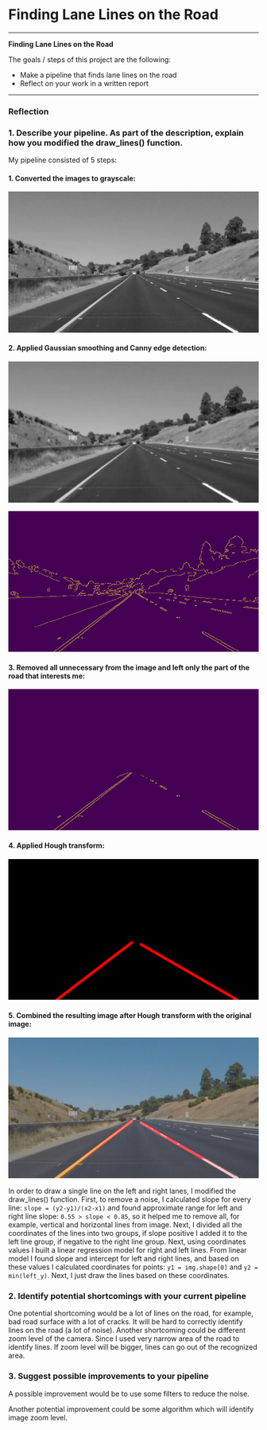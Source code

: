 # **Finding Lane Lines on the Road** 

---

**Finding Lane Lines on the Road**

The goals / steps of this project are the following:
* Make a pipeline that finds lane lines on the road
* Reflect on your work in a written report


[//]: # (Image References)

[image1]: ./test_images_output/solidWhiteCurve_gray.jpg "Grayscale"
[image2]: ./test_images_output/solidWhiteCurve_blur.jpg "Gaussian smoothing"
[image3]: ./test_images_output/solidWhiteCurve_edges.jpg "Canny edge detection"
[image4]: ./test_images_output/solidWhiteCurve_masked.jpg "Selected area of interest"
[image5]: ./test_images_output/solidWhiteCurve_lines.jpg  "Hough transform"
[image6]: ./test_images_output/solidWhiteCurve_result.jpg  "Hough transform"



---

### Reflection

### 1. Describe your pipeline. As part of the description, explain how you modified the draw_lines() function.

My pipeline consisted of 5 steps:

#### 1. Converted the images to grayscale:

![alt text][image1]

#### 2. Applied Gaussian smoothing and Canny edge detection:

![alt text][image2]

![alt text][image3]

#### 3. Removed all unnecessary from the image and left only the part of the road that interests me:

![alt text][image4]

#### 4. Applied Hough transform:

![alt text][image5]

#### 5. Combined the resulting image after Hough transform with the original image:

![alt text][image6]


In order to draw a single line on the left and right lanes, I modified the draw_lines() function. First, to remove a 
noise, I calculated slope for every line: ```slope = (y2-y1)/(x2-x1)``` and found approximate range for left and right 
line slope: ```0.55 > slope < 0.85```, so it helped me to remove all, for example, vertical and horizontal lines from 
image. Next, I divided all the coordinates of the lines into two groups, if slope positive I added it to the left line 
group, if negative to the right line group. Next, using coordinates values I built a linear regression model for right 
and left lines. From linear model I found slope and intercept for left and right lines, and based on these values I 
calculated coordinates for points: ```y1 = img.shape[0]``` and ```y2 = min(left_y)```. Next, I just draw the lines based 
on these coordinates.

### 2. Identify potential shortcomings with your current pipeline

One potential shortcoming would be a lot of lines on the road, for example, bad road surface with a lot of cracks. It 
will be hard to correctly identify lines on the road (a lot of noise).
Another shortcoming could be different zoom level of the camera. Since I used very narrow area of the road to identify 
lines. If zoom level will be bigger, lines can go out of the recognized area.

### 3. Suggest possible improvements to your pipeline

A possible improvement would be to use some filters to reduce the noise.

Another potential improvement could be some algorithm which will identify image zoom level. 
